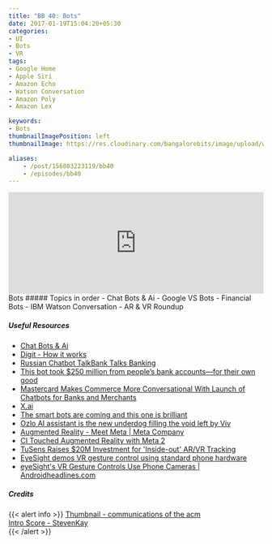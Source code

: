 ```yaml
---
title: "BB 40: Bots"
date: 2017-01-19T15:04:20+05:30
categories:
- UI
- Bots
- VR
tags:
- Google Home
- Apple Siri
- Amazon Echo
- Watson Conversation
- Amazon Poly
- Amazon Lex

keywords:
- Bots
thumbnailImagePosition: left
thumbnailImage: https://res.cloudinary.com/bangalorebits/image/upload/w_400,h_400,c_fill,r_max/v1517410310/bb-episode-assets/bb40-thumbnail.jpg

aliases:
    - /post/156083223119/bb40
    - /episodes/bb40
---
```

<iframe frameborder='0' height='200px' scrolling='no' seamless src='https://embed.simplecast.com/de062e04?color=f5f5f5' width='100%'></iframe>
<BR>
Bots
<!--more-->
##### Topics in order
- Chat Bots & Ai
- Google VS Bots
- Financial  Bots
- IBM Watson Conversation
- AR & VR Roundup

##### Useful Resources
*   [Chat Bots & Ai](https://venturebeat.com/2016/07/24/how-chatbots-and-a-i-will-change-the-future/)
*   [Digit - How it works](https://digit.co/about/how-it-works)
*   [Russian Chatbot TalkBank Talks Banking](https://www.pymnts.com/chatbot-tracker/2017/digit-savings-chatbot-facebook-messenger/)
*   [This bot took $250 million from people’s bank accounts—for their own good](https://fusion.net/story/354988/digit-savings-bank-account-bot/)
*   [Mastercard Makes Commerce More Conversational With Launch of Chatbots for Banks and Merchants](https://www.pymnts.com/chatbot-tracker/2016/chatbot-tracker-banks-credit-card-bots/)
*   [X.ai](https://x.ai/how-it-works/)
*   [The smart bots are coming and this one is brilliant](https://www.theverge.com/2016/4/7/11380470/amy-personal-digital-assistant-bot-ai-conversational)
*   [Ozlo AI assistant is the new underdog filling the void left by Viv](https://techcrunch.com/2016/10/12/ozlo-ai-assistant-is-the-new-underdog-filling-the-void-left-by-viv/)
*   [Augmented Reality - Meet Meta | Meta Company](https://www.metavision.com/meet-meta)
*   [CI Touched Augmented Reality with Meta 2](https://www.tomsguide.com/us/meta-2-ar-headset,review-3593.html)
*   [TuSens Raises $20M Investment for 'Inside-out' AR/VR Tracking](https://www.theverge.com/circuitbreaker/2017/1/4/14164206/smart-toothbrush-ara-ai-kolibree)
*   [EyeSight demos VR gesture control using standard phone hardware](https://techcrunch.com/2016/05/17/eyesight-vr/)
*   [eyeSight's VR Gesture Controls Use Phone Cameras | Androidheadlines.com](https://www.androidheadlines.com/2016/05/eyesights-vr-gesture-controls-use-phone-cameras.html)
##### Credits

{{< alert info  >}}
  [Thumbnail - communications of the acm](https://cacm.acm.org/magazines/2016/9/206247-the-edge-of-the-uncanny/abstract) <BR>
  [Intro Score - StevenKay](https://plus.google.com/+StevenKay_Detachment)<BR>
{{< /alert >}}
